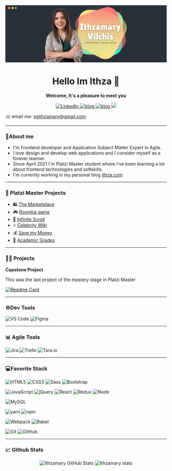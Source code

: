 <img src="./assets/final-cover.png">
<h1 align=center>Hello Im Ithza  👋</h1>
<p align=center><b>Welcome, It's a pleasure to meet you</b></p>

<p align=center>
  <a href="https://www.linkedin.com/in/ithzamary-vilchis-garc%C3%ADa-297b07110/" target="_blank">
    <img alt="LinkedIn" src="https://img.shields.io/badge/linkedin%20-%230077B5.svg?&style=for-the-badge&logo=linkedin&logoColor=white"/>
  </a>
  <a href="https://twitter.com/ithzavg" target="_blank">
    <img alt="blog" src="https://img.shields.io/badge/twitter%20-%231DA1F2.svg?&style=for-the-badge&logo=Twitter&logoColor=white" />
  </a>
   <a href="https://ithza.com/" target="_blank">
    <img alt="blog" src="https://img.shields.io/badge/ithza.com-F16061?style=for-the-badge&logo=&logoColor=white" />
  </a>
  <a href="https://platzi.com/p/ithzavg/" target="_blank">
    <img src="https://camo.githubusercontent.com/b8f512d7ed5be2ff17a1859555e36c61deba17cfb0604739ac143e46a4a51e09/68747470733a2f2f696d672e736869656c64732e696f2f62616467652f506c61747a692d3938434133462e7376673f267374796c653d666f722d7468652d6261646765266c6f676f3d706c61747a69266c6f676f436f6c6f723d7768697465" data-canonical-src="https://img.shields.io/badge/Platzi-98CA3F.svg?&amp;style=for-the-badge&amp;logo=platzi&amp;logoColor=white" style="max-width:100%;">
  </a>
</p>

✉️ email me: vgithzamary@gmail.com

---

### 🌟About me
- I'm Frontend developer and Application Subject Matter Expert in Agile.
- I love design and develop web applications and I consider myself as a forever learner.
- Since April 2021 I'm Platzi Master student where I've been learning a lot about frontend technologies and softskills.
- I'm currently working in my personal blog [ithza.com](https://ithza.com/ "ithza.com")

---

### 💚 Platzi Master Projects
- 🛍️ <a href="https://the-market-place-eta.vercel.app/" target="_blank">The Marketplace</a>
- 🎮 <a href="jovial-torvalds-8bac6f.netlify.app/" target="_blank"> Roomba game </a>
- 🥕 <a href="https://the-market-place-eta.vercel.app/" target="_blank">  Infinite Scroll </a>
- ⭐ <a href="celebrity-wiki.herokuapp.com/login/" target="_blank"> Celebrity Wiki </a>
- 💰  <a href="https://ithzavg.github.io/savemymoney/#/savemymoney" target="_blank"> Save my Money </a>
- 💯 <a href="elegant-hermann-729528.netlify.app/" target="_blank"> Academic Grades </a>
	
---

### 👩‍🔬 Projects 
**Capstone Project**

This was the last project of the mastery stage in Platzi Master

[![Readme Card](https://github-readme-stats.vercel.app/api/pin/?username=ithzavg&repo=celebrity-wiki-front)](https://github.com/ithzavg/celebrity-wiki-front)


---
### ⚙️Dev Tools
![VS Code](https://img.shields.io/badge/IDE-VSCode-292e33?style=flat-square&logo=Visual-studio-code&logoColor=fff)
![Figma](https://img.shields.io/badge/_-Figma-292e33?style=flat-square&logo=figma&logoColor=fff)

---

### 📊 Agile Tools
![Jira](https://img.shields.io/badge/_-Jira-292e33?style=flat-square&logo=Jira&logoColor=fff)
![Trello](https://img.shields.io/badge/_-Trello-292e33?style=flat-square&logo=Trello&logoColor=fff)
![Tara.io](https://img.shields.io/badge/_-Tara.io-292e33?style=flat-square&logo=Tara.io&logoColor=fff)

---
### 💻Favorite Stack

![HTML5](https://img.shields.io/badge/_-HTML5-292e33?style=flat-square&logo=html5&logoColor=white)
![CSS3](https://img.shields.io/badge/_-CSS3-292e33?style=flat-square&logo=css3)
![Sass](https://img.shields.io/badge/_-Sass-292e33?style=flat-square&logo=sass&logoColor=white)
![Bootstrap](https://img.shields.io/badge/_-Bootstrap-292e33?style=flat-square&logo=bootstrap)

![JavaScript](https://img.shields.io/badge/_-JavaScript-292e33?style=flat-square&logo=javascript&logoColor=fff)
![jQuery](https://img.shields.io/badge/_-jQuery-292e33?style=flat-square&logo=jQuery&logoColor=fff)
![React](https://img.shields.io/badge/_-React-292e33?style=flat-square&logo=React&logoColor=fff)
![Redux](https://img.shields.io/badge/_-Redux-292e33?style=flat-square&logo=Redux&logoColor=fff)
![Node](https://img.shields.io/badge/_-NodeJS-292e33?style=flat-square&logo=NodeJS&logoColor=fff)

![MySQL](https://img.shields.io/badge/_-MySQL-292e33?style=flat-square&logo=MySQL&logoColor=fff)

![yarn](https://img.shields.io/badge/_-yarn-292e33?style=flat-square&logo=yarn&logoColor=fff)
![npm](https://img.shields.io/badge/_-npm-292e33?style=flat-square&logo=npm&logoColor=fff)

![Webpack](https://img.shields.io/badge/_-Webpack-292e33?style=flat-square&logo=webpack&logoColor=white)
![Babel](https://img.shields.io/badge/_-Babel-292e33?style=flat-square&logo=Babel&logoColor=white)

![Git](https://img.shields.io/badge/_-Git-292e33?style=flat-square&logo=git&logoColor=fff)
![GitHub](https://img.shields.io/badge/_-GitHub-292e33?style=flat-square&logo=github)

---
 
### 📈 Github Stats
<div align=center>
<img src="https://github-readme-stats.vercel.app/api/top-langs/?username=ithzavg&theme=calm&count_private=true&hide=css,blade" alt="Ithzamary GitHub Stats" />
<img src="https://github-readme-stats.vercel.app/api?username=ithzavg&theme=calm&show_icons=true&count_private=true" alt="Ithzamary stats"/>
</div>


